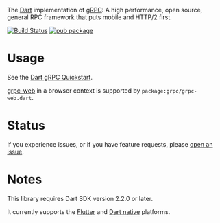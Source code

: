 The [Dart](https://www.dart.dev/) implementation of
[gRPC](https://grpc.io/): A high performance, open source, general RPC framework that puts mobile and HTTP/2 first.

[![Build Status](https://travis-ci.org/grpc/grpc-dart.svg?branch=master)](https://travis-ci.org/grpc/grpc-dart)
[![pub package](https://img.shields.io/pub/v/grpc.svg)](https://pub.dev/packages/grpc)

# Usage

See the [Dart gRPC Quickstart](https://grpc.io/docs/quickstart/dart.html).

[grpc-web](https://github.com/grpc/grpc-web) in a browser context is supported by 
`package:grpc/grpc-web.dart`.

# Status

If you experience issues, or if you have feature requests,
please [open an issue](https://github.com/dart-lang/grpc-dart/issues).

# Notes

This library requires Dart SDK version 2.2.0 or later.

It currently supports the [Flutter](https://flutter.dev/) and
[Dart native](https://dart.dev/platforms) platforms.

